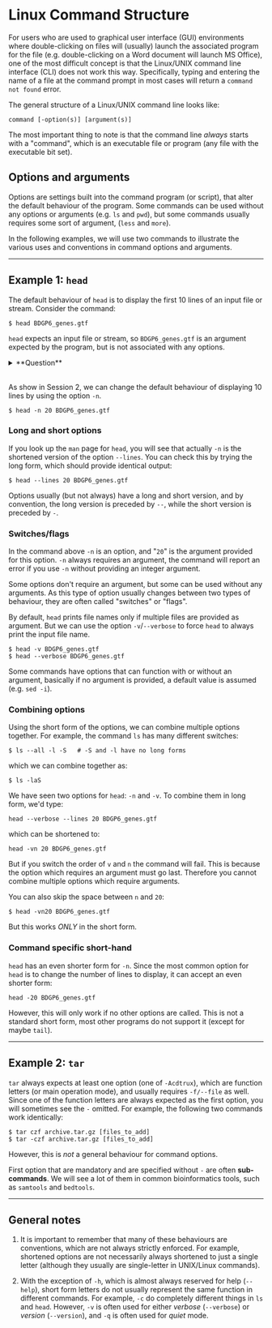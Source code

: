 # Linux Command Structure

For users who are used to graphical user interface (GUI) environments where double-clicking on files will (usually) launch the associated program for the file (e.g. double-clicking on a Word document will launch MS Office),
one of the most difficult concept is that the Linux/UNIX command line interface (CLI) does not work this way.
Specifically, typing and entering the name of a file at the command prompt in most cases will return a `command not found` error.

The general structure of a Linux/UNIX command line looks like:

`command [-option(s)] [argument(s)]`

The most important thing to note is that the command line *always* starts with a "command", which is an executable file or program (any file with the executable bit set).

## Options and arguments

Options are settings built into the command program (or script), that alter the default behaviour of the program. Some commands can be used without any options or arguments (e.g. `ls` and `pwd`), but some commands usually requires some sort of argument, (`less` and `more`).

In the following examples, we will use two commands to illustrate the various uses and conventions in command options and arguments.

---------------------------------

## **Example 1:** `head`

The default behaviour of `head` is to display the first 10 lines of an input file or stream. Consider the command:

`$ head BDGP6_genes.gtf`

`head` expects an input file or stream, so `BDGP6_genes.gtf` is an argument expected by the program, but is not associated with any options.

<details><summary>**Question**</summary>
What happens if you enter `head` without specifying any files?</details>
<br>

As show in Session 2, we can change the default behaviour of displaying 10 lines by using the option `-n`.

`$ head -n 20 BDGP6_genes.gtf`

### Long and short options

If you look up the `man` page for `head`, you will see that actually `-n` is the shortened version of the option `--lines`. You can check this by trying the long form, which should provide identical output:

`$ head --lines 20 BDGP6_genes.gtf`

Options usually (but not always) have a long and short version, and by convention, the long version is preceded by `--`, while the short version is preceded by `-`.

### Switches/flags

In the command above `-n` is an option, and "`20`" is the argument provided for this option. `-n` always requires an argument, the command will report an error if you use `-n` without providing an integer argument.

Some options don't require an argument, but some can be used without any arguments. As this type of option usually changes between two types of behaviour, they are often called "switches" or "flags".

By default, `head` prints file names only if multiple files are provided as argument. But we can use the option `-v`/`--verbose` to force `head` to always print the input file name.

```
$ head -v BDGP6_genes.gtf
$ head --verbose BDGP6_genes.gtf
```

Some commands have options that can function with or without an argument, basically if no argument is provided, a default value is assumed (e.g. `sed -i`).


### Combining options

Using the short form of the options, we can combine multiple options together. For example, the command `ls` has many different switches:

```
$ ls --all -l -S   # -S and -l have no long forms
```
which we can combine together as:
```
$ ls -laS
```

We have seen two options for `head`: `-n` and `-v`. To combine them in long form, we'd type:

```
head --verbose --lines 20 BDGP6_genes.gtf
```

which can be shortened to:

```
head -vn 20 BDGP6_genes.gtf
```

But if you switch the order of `v` and `n` the command will fail. This is because the option which requires an argument must go last. Therefore you cannot combine multiple options which require arguments.

You can also skip the space between `n` and `20`:
```
$ head -vn20 BDGP6_genes.gtf
```
But this works *ONLY* in the short form.

### Command specific short-hand

`head` has an even shorter form for `-n`. Since the most common option for `head` is to change the number of lines to display, it can accept an even shorter form:

`head -20 BDGP6_genes.gtf`

However, this will only work if no other options are called. This is not a standard short form, most other programs do not support it (except for maybe `tail`).


---------------------------------

## **Example 2:** `tar`

`tar` always expects at least one option (one of `-Acdtrux`), which are function letters (or main operation mode), and usually requires `-f/--file` as well. Since one of the function letters are always expected as the first option, you will sometimes see the `-` omitted. For example, the following two commands work identically:

```
$ tar czf archive.tar.gz [files_to_add]
$ tar -czf archive.tar.gz [files_to_add]
```

However, this is *not* a general behaviour for command options.

First option that are mandatory and are specified without `-` are often **sub-commands**. We will see a lot of them in common bioinformatics tools, such as `samtools` and `bedtools`.

------

## General notes

1. It is important to remember that many of these behaviours are conventions, which are not always strictly enforced. For example, shortened options are not necessarily always shortened to just a single letter (although they usually are single-letter in UNIX/Linux commands).

2. With the exception of `-h`, which is almost always reserved for help (`--help`), short form letters do not usually represent the same function in different commands. For example, `-c` do completely different things in `ls` and `head`. However, `-v` is often used for either *verbose* (`--verbose`) or *version* (`--version`), and `-q` is often used for *quiet* mode.
